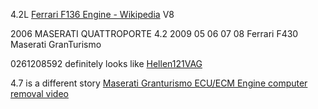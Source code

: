 4.2L [Ferrari F136 Engine - Wikipedia](https://en.wikipedia.org/wiki/Ferrari_F136_engine) V8

2006 MASERATI QUATTROPORTE 4.2
2009 05 06 07 08 Ferrari F430
Maserati GranTurismo

0261208592 definitely looks like [Hellen121VAG](Hellen121VAG)

4.7 is a different story [Maserati Granturismo ECU/ECM Engine computer removal video](https://www.youtube.com/watch?v=WyWRyvbx4aU)
